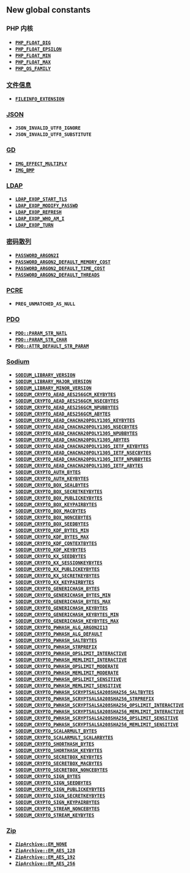 New global constants
--------------------

### PHP 内核

-   <span class="simpara">
    <a href="/reserved/constants.html#constant.php-float-dig" class="link"><strong><code>PHP_FLOAT_DIG</code></strong></a>
    </span>
-   <span class="simpara">
    <a href="/reserved/constants.html#constant.php-float-epsilon" class="link"><strong><code>PHP_FLOAT_EPSILON</code></strong></a>
    </span>
-   <span class="simpara">
    <a href="/reserved/constants.html#constant.php-float-min" class="link"><strong><code>PHP_FLOAT_MIN</code></strong></a>
    </span>
-   <span class="simpara">
    <a href="/reserved/constants.html#constant.php-float-max" class="link"><strong><code>PHP_FLOAT_MAX</code></strong></a>
    </span>
-   <span class="simpara">
    <a href="/reserved/constants.html#constant.php-os-family" class="link"><strong><code>PHP_OS_FAMILY</code></strong></a>
    </span>

### <a href="/book/fileinfo.html" class="link">文件信息</a>

-   <span class="simpara">
    <a href="/fileinfo/constants.html#" class="link"><strong><code>FILEINFO_EXTENSION</code></strong></a>
    </span>

### <a href="/book/json.html" class="link">JSON</a>

-   <span class="simpara"> **`JSON_INVALID_UTF8_IGNORE`** </span>
-   <span class="simpara"> **`JSON_INVALID_UTF8_SUBSTITUTE`** </span>

### <a href="/book/image.html" class="link">GD</a>

-   <span class="simpara">
    <a href="/image/constants.html#" class="link"><strong><code>IMG_EFFECT_MULTIPLY</code></strong></a>
    </span>
-   <span class="simpara">
    <a href="/image/constants.html#" class="link"><strong><code>IMG_BMP</code></strong></a>
    </span>

### <a href="/book/ldap.html" class="link">LDAP</a>

-   <span class="simpara">
    <a href="/ldap/constants.html#" class="link"><strong><code>LDAP_EXOP_START_TLS</code></strong></a>
    </span>
-   <span class="simpara">
    <a href="/ldap/constants.html#" class="link"><strong><code>LDAP_EXOP_MODIFY_PASSWD</code></strong></a>
    </span>
-   <span class="simpara">
    <a href="/ldap/constants.html#" class="link"><strong><code>LDAP_EXOP_REFRESH</code></strong></a>
    </span>
-   <span class="simpara">
    <a href="/ldap/constants.html#" class="link"><strong><code>LDAP_EXOP_WHO_AM_I</code></strong></a>
    </span>
-   <span class="simpara">
    <a href="/ldap/constants.html#" class="link"><strong><code>LDAP_EXOP_TURN</code></strong></a>
    </span>

### <a href="/book/password.html" class="link">密码散列</a>

-   <span class="simpara">
    <a href="/password/constants.html#" class="link"><strong><code>PASSWORD_ARGON2I</code></strong></a>
    </span>
-   <span class="simpara">
    <a href="/password/constants.html#" class="link"><strong><code>PASSWORD_ARGON2_DEFAULT_MEMORY_COST</code></strong></a>
    </span>
-   <span class="simpara">
    <a href="/password/constants.html#" class="link"><strong><code>PASSWORD_ARGON2_DEFAULT_TIME_COST</code></strong></a>
    </span>
-   <span class="simpara">
    <a href="/password/constants.html#" class="link"><strong><code>PASSWORD_ARGON2_DEFAULT_THREADS</code></strong></a>
    </span>

### <a href="/book/pcre.html" class="link">PCRE</a>

-   <span class="simpara"> **`PREG_UNMATCHED_AS_NULL`** </span>

### <a href="/book/pdo.html" class="link">PDO</a>

-   <span class="simpara">
    <a href="/book/pdo.html#" class="link"><strong><code>PDO::PARAM_STR_NATL</code></strong></a>
    </span>
-   <span class="simpara">
    <a href="/book/pdo.html#" class="link"><strong><code>PDO::PARAM_STR_CHAR</code></strong></a>
    </span>
-   <span class="simpara">
    <a href="/book/pdo.html#" class="link"><strong><code>PDO::ATTR_DEFAULT_STR_PARAM</code></strong></a>
    </span>

### <a href="/book/sodium.html" class="link">Sodium</a>

-   <span class="simpara">
    <a href="/sodium/constants.html#" class="link"><strong><code>SODIUM_LIBRARY_VERSION</code></strong></a>
    </span>
-   <span class="simpara">
    <a href="/sodium/constants.html#" class="link"><strong><code>SODIUM_LIBRARY_MAJOR_VERSION</code></strong></a>
    </span>
-   <span class="simpara">
    <a href="/sodium/constants.html#" class="link"><strong><code>SODIUM_LIBRARY_MINOR_VERSION</code></strong></a>
    </span>
-   <span class="simpara">
    <a href="/sodium/constants.html#" class="link"><strong><code>SODIUM_CRYPTO_AEAD_AES256GCM_KEYBYTES</code></strong></a>
    </span>
-   <span class="simpara">
    <a href="/sodium/constants.html#" class="link"><strong><code>SODIUM_CRYPTO_AEAD_AES256GCM_NSECBYTES</code></strong></a>
    </span>
-   <span class="simpara">
    <a href="/sodium/constants.html#" class="link"><strong><code>SODIUM_CRYPTO_AEAD_AES256GCM_NPUBBYTES</code></strong></a>
    </span>
-   <span class="simpara">
    <a href="/sodium/constants.html#" class="link"><strong><code>SODIUM_CRYPTO_AEAD_AES256GCM_ABYTES</code></strong></a>
    </span>
-   <span class="simpara">
    <a href="/sodium/constants.html#" class="link"><strong><code>SODIUM_CRYPTO_AEAD_CHACHA20POLY1305_KEYBYTES</code></strong></a>
    </span>
-   <span class="simpara">
    <a href="/sodium/constants.html#" class="link"><strong><code>SODIUM_CRYPTO_AEAD_CHACHA20POLY1305_NSECBYTES</code></strong></a>
    </span>
-   <span class="simpara">
    <a href="/sodium/constants.html#" class="link"><strong><code>SODIUM_CRYPTO_AEAD_CHACHA20POLY1305_NPUBBYTES</code></strong></a>
    </span>
-   <span class="simpara">
    <a href="/sodium/constants.html#" class="link"><strong><code>SODIUM_CRYPTO_AEAD_CHACHA20POLY1305_ABYTES</code></strong></a>
    </span>
-   <span class="simpara">
    <a href="/sodium/constants.html#" class="link"><strong><code>SODIUM_CRYPTO_AEAD_CHACHA20POLY1305_IETF_KEYBYTES</code></strong></a>
    </span>
-   <span class="simpara">
    <a href="/sodium/constants.html#" class="link"><strong><code>SODIUM_CRYPTO_AEAD_CHACHA20POLY1305_IETF_NSECBYTES</code></strong></a>
    </span>
-   <span class="simpara">
    <a href="/sodium/constants.html#" class="link"><strong><code>SODIUM_CRYPTO_AEAD_CHACHA20POLY1305_IETF_NPUBBYTES</code></strong></a>
    </span>
-   <span class="simpara">
    <a href="/sodium/constants.html#" class="link"><strong><code>SODIUM_CRYPTO_AEAD_CHACHA20POLY1305_IETF_ABYTES</code></strong></a>
    </span>
-   <span class="simpara">
    <a href="/sodium/constants.html#" class="link"><strong><code>SODIUM_CRYPTO_AUTH_BYTES</code></strong></a>
    </span>
-   <span class="simpara">
    <a href="/sodium/constants.html#" class="link"><strong><code>SODIUM_CRYPTO_AUTH_KEYBYTES</code></strong></a>
    </span>
-   <span class="simpara">
    <a href="/sodium/constants.html#" class="link"><strong><code>SODIUM_CRYPTO_BOX_SEALBYTES</code></strong></a>
    </span>
-   <span class="simpara">
    <a href="/sodium/constants.html#" class="link"><strong><code>SODIUM_CRYPTO_BOX_SECRETKEYBYTES</code></strong></a>
    </span>
-   <span class="simpara">
    <a href="/sodium/constants.html#" class="link"><strong><code>SODIUM_CRYPTO_BOX_PUBLICKEYBYTES</code></strong></a>
    </span>
-   <span class="simpara">
    <a href="/sodium/constants.html#" class="link"><strong><code>SODIUM_CRYPTO_BOX_KEYPAIRBYTES</code></strong></a>
    </span>
-   <span class="simpara">
    <a href="/sodium/constants.html#" class="link"><strong><code>SODIUM_CRYPTO_BOX_MACBYTES</code></strong></a>
    </span>
-   <span class="simpara">
    <a href="/sodium/constants.html#" class="link"><strong><code>SODIUM_CRYPTO_BOX_NONCEBYTES</code></strong></a>
    </span>
-   <span class="simpara">
    <a href="/sodium/constants.html#" class="link"><strong><code>SODIUM_CRYPTO_BOX_SEEDBYTES</code></strong></a>
    </span>
-   <span class="simpara">
    <a href="/sodium/constants.html#" class="link"><strong><code>SODIUM_CRYPTO_KDF_BYTES_MIN</code></strong></a>
    </span>
-   <span class="simpara">
    <a href="/sodium/constants.html#" class="link"><strong><code>SODIUM_CRYPTO_KDF_BYTES_MAX</code></strong></a>
    </span>
-   <span class="simpara">
    <a href="/sodium/constants.html#" class="link"><strong><code>SODIUM_CRYPTO_KDF_CONTEXTBYTES</code></strong></a>
    </span>
-   <span class="simpara">
    <a href="/sodium/constants.html#" class="link"><strong><code>SODIUM_CRYPTO_KDF_KEYBYTES</code></strong></a>
    </span>
-   <span class="simpara">
    <a href="/sodium/constants.html#" class="link"><strong><code>SODIUM_CRYPTO_KX_SEEDBYTES</code></strong></a>
    </span>
-   <span class="simpara">
    <a href="/sodium/constants.html#" class="link"><strong><code>SODIUM_CRYPTO_KX_SESSIONKEYBYTES</code></strong></a>
    </span>
-   <span class="simpara">
    <a href="/sodium/constants.html#" class="link"><strong><code>SODIUM_CRYPTO_KX_PUBLICKEYBYTES</code></strong></a>
    </span>
-   <span class="simpara">
    <a href="/sodium/constants.html#" class="link"><strong><code>SODIUM_CRYPTO_KX_SECRETKEYBYTES</code></strong></a>
    </span>
-   <span class="simpara">
    <a href="/sodium/constants.html#" class="link"><strong><code>SODIUM_CRYPTO_KX_KEYPAIRBYTES</code></strong></a>
    </span>
-   <span class="simpara">
    <a href="/sodium/constants.html#" class="link"><strong><code>SODIUM_CRYPTO_GENERICHASH_BYTES</code></strong></a>
    </span>
-   <span class="simpara">
    <a href="/sodium/constants.html#" class="link"><strong><code>SODIUM_CRYPTO_GENERICHASH_BYTES_MIN</code></strong></a>
    </span>
-   <span class="simpara">
    <a href="/sodium/constants.html#" class="link"><strong><code>SODIUM_CRYPTO_GENERICHASH_BYTES_MAX</code></strong></a>
    </span>
-   <span class="simpara">
    <a href="/sodium/constants.html#" class="link"><strong><code>SODIUM_CRYPTO_GENERICHASH_KEYBYTES</code></strong></a>
    </span>
-   <span class="simpara">
    <a href="/sodium/constants.html#" class="link"><strong><code>SODIUM_CRYPTO_GENERICHASH_KEYBYTES_MIN</code></strong></a>
    </span>
-   <span class="simpara">
    <a href="/sodium/constants.html#" class="link"><strong><code>SODIUM_CRYPTO_GENERICHASH_KEYBYTES_MAX</code></strong></a>
    </span>
-   <span class="simpara">
    <a href="/sodium/constants.html#" class="link"><strong><code>SODIUM_CRYPTO_PWHASH_ALG_ARGON2I13</code></strong></a>
    </span>
-   <span class="simpara">
    <a href="/sodium/constants.html#" class="link"><strong><code>SODIUM_CRYPTO_PWHASH_ALG_DEFAULT</code></strong></a>
    </span>
-   <span class="simpara">
    <a href="/sodium/constants.html#" class="link"><strong><code>SODIUM_CRYPTO_PWHASH_SALTBYTES</code></strong></a>
    </span>
-   <span class="simpara">
    <a href="/sodium/constants.html#" class="link"><strong><code>SODIUM_CRYPTO_PWHASH_STRPREFIX</code></strong></a>
    </span>
-   <span class="simpara">
    <a href="/sodium/constants.html#" class="link"><strong><code>SODIUM_CRYPTO_PWHASH_OPSLIMIT_INTERACTIVE</code></strong></a>
    </span>
-   <span class="simpara">
    <a href="/sodium/constants.html#" class="link"><strong><code>SODIUM_CRYPTO_PWHASH_MEMLIMIT_INTERACTIVE</code></strong></a>
    </span>
-   <span class="simpara">
    <a href="/sodium/constants.html#" class="link"><strong><code>SODIUM_CRYPTO_PWHASH_OPSLIMIT_MODERATE</code></strong></a>
    </span>
-   <span class="simpara">
    <a href="/sodium/constants.html#" class="link"><strong><code>SODIUM_CRYPTO_PWHASH_MEMLIMIT_MODERATE</code></strong></a>
    </span>
-   <span class="simpara">
    <a href="/sodium/constants.html#" class="link"><strong><code>SODIUM_CRYPTO_PWHASH_OPSLIMIT_SENSITIVE</code></strong></a>
    </span>
-   <span class="simpara">
    <a href="/sodium/constants.html#" class="link"><strong><code>SODIUM_CRYPTO_PWHASH_MEMLIMIT_SENSITIVE</code></strong></a>
    </span>
-   <span class="simpara">
    <a href="/sodium/constants.html#" class="link"><strong><code>SODIUM_CRYPTO_PWHASH_SCRYPTSALSA208SHA256_SALTBYTES</code></strong></a>
    </span>
-   <span class="simpara">
    <a href="/sodium/constants.html#" class="link"><strong><code>SODIUM_CRYPTO_PWHASH_SCRYPTSALSA208SHA256_STRPREFIX</code></strong></a>
    </span>
-   <span class="simpara">
    <a href="/sodium/constants.html#" class="link"><strong><code>SODIUM_CRYPTO_PWHASH_SCRYPTSALSA208SHA256_OPSLIMIT_INTERACTIVE</code></strong></a>
    </span>
-   <span class="simpara">
    <a href="/sodium/constants.html#" class="link"><strong><code>SODIUM_CRYPTO_PWHASH_SCRYPTSALSA208SHA256_MEMLIMIT_INTERACTIVE</code></strong></a>
    </span>
-   <span class="simpara">
    <a href="/sodium/constants.html#" class="link"><strong><code>SODIUM_CRYPTO_PWHASH_SCRYPTSALSA208SHA256_OPSLIMIT_SENSITIVE</code></strong></a>
    </span>
-   <span class="simpara">
    <a href="/sodium/constants.html#" class="link"><strong><code>SODIUM_CRYPTO_PWHASH_SCRYPTSALSA208SHA256_MEMLIMIT_SENSITIVE</code></strong></a>
    </span>
-   <span class="simpara">
    <a href="/sodium/constants.html#" class="link"><strong><code>SODIUM_CRYPTO_SCALARMULT_BYTES</code></strong></a>
    </span>
-   <span class="simpara">
    <a href="/sodium/constants.html#" class="link"><strong><code>SODIUM_CRYPTO_SCALARMULT_SCALARBYTES</code></strong></a>
    </span>
-   <span class="simpara">
    <a href="/sodium/constants.html#" class="link"><strong><code>SODIUM_CRYPTO_SHORTHASH_BYTES</code></strong></a>
    </span>
-   <span class="simpara">
    <a href="/sodium/constants.html#" class="link"><strong><code>SODIUM_CRYPTO_SHORTHASH_KEYBYTES</code></strong></a>
    </span>
-   <span class="simpara">
    <a href="/sodium/constants.html#" class="link"><strong><code>SODIUM_CRYPTO_SECRETBOX_KEYBYTES</code></strong></a>
    </span>
-   <span class="simpara">
    <a href="/sodium/constants.html#" class="link"><strong><code>SODIUM_CRYPTO_SECRETBOX_MACBYTES</code></strong></a>
    </span>
-   <span class="simpara">
    <a href="/sodium/constants.html#" class="link"><strong><code>SODIUM_CRYPTO_SECRETBOX_NONCEBYTES</code></strong></a>
    </span>
-   <span class="simpara">
    <a href="/sodium/constants.html#" class="link"><strong><code>SODIUM_CRYPTO_SIGN_BYTES</code></strong></a>
    </span>
-   <span class="simpara">
    <a href="/sodium/constants.html#" class="link"><strong><code>SODIUM_CRYPTO_SIGN_SEEDBYTES</code></strong></a>
    </span>
-   <span class="simpara">
    <a href="/sodium/constants.html#" class="link"><strong><code>SODIUM_CRYPTO_SIGN_PUBLICKEYBYTES</code></strong></a>
    </span>
-   <span class="simpara">
    <a href="/sodium/constants.html#" class="link"><strong><code>SODIUM_CRYPTO_SIGN_SECRETKEYBYTES</code></strong></a>
    </span>
-   <span class="simpara">
    <a href="/sodium/constants.html#" class="link"><strong><code>SODIUM_CRYPTO_SIGN_KEYPAIRBYTES</code></strong></a>
    </span>
-   <span class="simpara">
    <a href="/sodium/constants.html#" class="link"><strong><code>SODIUM_CRYPTO_STREAM_NONCEBYTES</code></strong></a>
    </span>
-   <span class="simpara">
    <a href="/sodium/constants.html#" class="link"><strong><code>SODIUM_CRYPTO_STREAM_KEYBYTES</code></strong></a>
    </span>

### <a href="/book/zip.html" class="link">Zip</a>

-   <span class="simpara">
    <a href="/zip/constants.html#" class="link"><strong><code>ZipArchive::EM_NONE</code></strong></a>
    </span>
-   <span class="simpara">
    <a href="/zip/constants.html#" class="link"><strong><code>ZipArchive::EM_AES_128</code></strong></a>
    </span>
-   <span class="simpara">
    <a href="/zip/constants.html#" class="link"><strong><code>ZipArchive::EM_AES_192</code></strong></a>
    </span>
-   <span class="simpara">
    <a href="/zip/constants.html#" class="link"><strong><code>ZipArchive::EM_AES_256</code></strong></a>
    </span>
